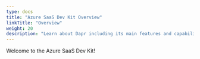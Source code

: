 ```yaml
---
type: docs
title: "Azure SaaS Dev Kit Overview"
linkTitle: "Overview"
weight: 20
description: "Learn about Dapr including its main features and capabilities"
---
```


Welcome to the Azure SaaS Dev Kit!